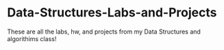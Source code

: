 # Data-Structures-Labs-and-Projects
These are all the labs, hw, and projects from my Data Structures and algorithims class!
